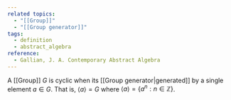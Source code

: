 ```yaml
---
related topics:
  - "[[Group]]"
  - "[[Group generator]]"
tags:
  - definition
  - abstract_algebra
reference:
  - Gallian, J. A. Contemporary Abstract Algebra
---
```

A [[Group]] $G$ is cyclic when its [[Group generator|generated]] by a single element $a\in G$. That is, $\langle a\rangle = G$ where $\langle a\rangle=\{a^n: n\in \mathbb{Z}\}$.
